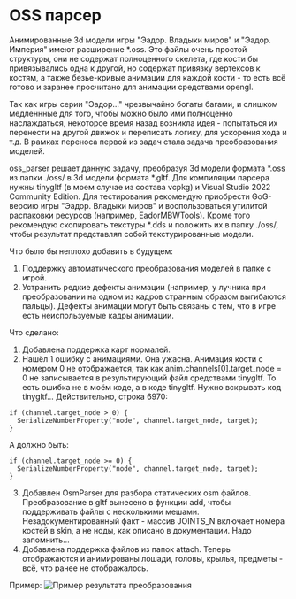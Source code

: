 # OSS парсер

Анимированные 3d модели игры "Эадор. Владыки миров" и "Эадор. Империя" имеют расширение *.oss. Это файлы очень простой структуры, они не содержат полноценного скелета, где кости бы привязывались одна к другой, но содержат привязку вертексов к костям, а также безье-кривые анимации для каждой кости - то есть всё готово и заранее просчитано для анимации средствами opengl. 

Так как игры серии "Эадор..." чрезвычайно богаты багами, и слишком медленнные для того, чтобы можно было ими полноценно наслаждаться, некоторое время назад возникла идея - попытаться их перенести на другой движок и переписать логику, для ускорения хода и т.д. В рамках переноса первой из задач стала задача преобразования моделей.

oss_parser решает данную задачу, преобразуя 3d модели формата *.oss из папки ./oss/ в 3d модели формата *.gltf. Для компиляции парсера нужны tinygltf (в моем случае из состава vcpkg) и Visual Studio 2022 Community Edition. Для тестирования рекомендую приобрести GoG-версию игры "Эадор. Владыки миров" и воспользоваться утилитой распаковки ресурсов (например, EadorMBWTools). Кроме того рекомендую скопировать текстуры *.dds и положить их в папку ./oss/, чтобы результат представлял собой текстурированные модели.

Что было бы неплохо добавить в будущем:
1. Поддержку автоматического преобразования моделей в папке с игрой.
2. Устранить редкие дефекты анимации (например, у лучника при преобразовании на одном из кадров странным образом выгибаются пальцы). Дефекты анимации могут быть связаны с тем, что в игре есть неиспользуемые кадры анимации.

Что сделано:
1. Добавлена поддержка карт нормалей.
2. Нашёл 1 ошибку с анимациями. Она ужасна. Анимация кости с номером 0 не отображается, так как anim.channels[0].target_node = 0 не записывается в результирующий файл средствами tinygltf. То есть ошибка не в моём коде, а в коде tinygltf. Нужно вскрывать код tinygltf... Действительно, строка 6970:
```
if (channel.target_node > 0) {
  SerializeNumberProperty("node", channel.target_node, target);
}
```
А должно быть:
```
if (channel.target_node >= 0) {
  SerializeNumberProperty("node", channel.target_node, target);
}
```
3. Добавлен OsmParser для разбора статических osm файлов. Преобразование в gltf вынесено в функции add, чтобы поддерживать файлы с несколькими мешами. Незадокументированный факт - массив JOINTS_N включает номера костей в skin, а не ноды, как описано в документации. Надо запомнить...
4. Добавлена поддержка файлов из папок attach. Теперь отображаются и анимированы лошади, головы, крылья, предметы - всё, что ранее не отображалось.

Пример:
![Пример результата преобразования](./example/example.gif)